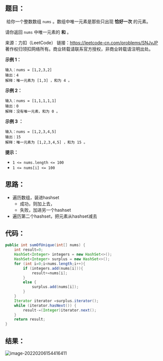 ## 题目：

​	给你一个整数数组 `nums` 。数组中唯一元素是那些只出现 **恰好一次** 的元素。

请你返回 `nums` 中唯一元素的 **和** 。



来源：力扣（LeetCode） 链接：https://leetcode-cn.com/problems/SNJvJP 著作权归领扣网络所有。商业转载请联系官方授权，非商业转载请注明出处。

<!--more-->

**示例 1：**

```
输入：nums = [1,2,3,2]
输出：4
解释：唯一元素为 [1,3] ，和为 4 。
```

**示例 2：**

```
输入：nums = [1,1,1,1,1]
输出：0
解释：没有唯一元素，和为 0 。
```

**示例 3 ：**

```
输入：nums = [1,2,3,4,5]
输出：15
解释：唯一元素为 [1,2,3,4,5] ，和为 15 。
```

**提示：**

- `1 <= nums.length <= 100`
- `1 <= nums[i] <= 100`

## 思路：

- 遍历数组，装进hashset
  - 成功，则加上去，
  - 失败，加进另一个hashset
- 遍历第二个hashset，把元素从hashset减去

## 代码：

```java
public int sumOfUnique(int[] nums) {
    int result=0;
    HashSet<Integer> integers = new HashSet<>();
    HashSet<Integer> surplus = new HashSet<>();
    for (int i=0;i<nums.length;i++){
        if (integers.add(nums[i])){
            result+=nums[i];
        }
        else {
            surplus.add(nums[i]);
        }
    }
    Iterator iterator =surplus.iterator();
    while (iterator.hasNext()) {
        result-=(Integer)iterator.next();
    }
    return result;
}
```

## 结果：

![image-20220206154416411](https://gitee.com/misteryliu/typora/raw/master/image/image-20220206154416411.png)